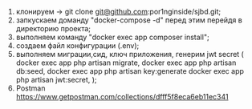 1) клонируем -> git clone git@github.com:por1nginside/sjbd.git;
2) запкускаем доманду "docker-compose -d" перед этим перейдя в директорию проекта;
3) выполняем команду "docker exec app composer install";
4) создаем файл конфигурации (.env);
5) выполняем миграции,сид, ключ приложения, генерим jwt secret (
        docker exec app php artisan migrate, 
        docker exec app php artisan db:seed,
        docker exec app php artisan key:generate
        docker exec app php artisan jwt:secret,
    );
6) Postman https://www.getpostman.com/collections/dfff5f8eca6eb11ec341
